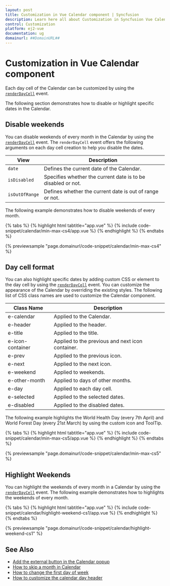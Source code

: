 ```yaml
---
layout: post
title: Customization in Vue Calendar component | Syncfusion
description: Learn here all about Customization in Syncfusion Vue Calendar component of Syncfusion Essential JS 2 and more.
control: Customization 
platform: ej2-vue
documentation: ug
domainurl: ##DomainURL##
---
```


# Customization in Vue Calendar component

Each day cell of the Calendar can be customized by using the [`renderDayCell`](https://ej2.syncfusion.com/vue/documentation/api/calendar/renderDayCellEventArgs/)
event.

The following section demonstrates how to disable or highlight specific dates in the Calendar.

## Disable weekends

You can disable weekends of every month in the Calendar by using the [`renderDayCell`](https://ej2.syncfusion.com/vue/documentation/api/calendar/renderDayCellEventArgs/) event. The `renderDayCell` event offers the following arguments on each day cell creation to help you disable the dates.

| **View** | **Description** |
| --- | --- |
| `date` | Defines the current date of the Calendar. |
| `isDisabled` | Specifies whether the current date is to be disabled or not. |
| `isOutOfRange` | Defines whether the current date is out of range or not. |

The following example demonstrates how to disable weekends of every month.

{% tabs %}
{% highlight html tabtitle="app.vue" %}
{% include code-snippet/calendar/min-max-cs4/app.vue %}
{% endhighlight %}
{% endtabs %}
        
{% previewsample "page.domainurl/code-snippet/calendar/min-max-cs4" %}

## Day cell format

You can also highlight specific dates by adding custom CSS or element to the day cell by using the [`renderDayCell`](https://ej2.syncfusion.com/vue/documentation/api/calendar/renderDayCellEventArgs/) event. You can customize the appearance of the Calendar by overriding the existing styles. The following list of CSS class names are used to customize the Calendar component.

| **Class Name** | **Description** |
| --- | --- |
| e-calendar | Applied to the Calendar. |
| e-header | Applied to the header.|
| e-title |Applied to the title. |
| e-icon-container | Applied to the previous and next icon container.|
| e-prev |  Applied  to the previous icon.|
| e-next | Applied to the next icon.|
| e-weekend | Applied to weekends.|
| e-other-month |  Applied to days of other months.|
| e-day | Applied to each day cell.|
| e-selected | Applied to the selected dates.|
| e-disabled | Applied to the disabled dates.|

The following example highlights the World Health Day (every 7th April) and World Forest Day (every 21st March) by using the custom icon and ToolTip.

{% tabs %}
{% highlight html tabtitle="app.vue" %}
{% include code-snippet/calendar/min-max-cs5/app.vue %}
{% endhighlight %}
{% endtabs %}
        
{% previewsample "page.domainurl/code-snippet/calendar/min-max-cs5" %}

## Highlight Weekends

You can highlight the weekends of every month in a Calendar by using the [`renderDayCell`](https://ej2.syncfusion.com/vue/documentation/api/calendar/renderDayCellEventArgs/) event. The following example demonstrates how to highlights the weekends of every month.

{% tabs %}
{% highlight html tabtitle="app.vue" %}
{% include code-snippet/calendar/highlight-weekend-cs1/app.vue %}
{% endhighlight %}
{% endtabs %}
        
{% previewsample "page.domainurl/code-snippet/calendar/highlight-weekend-cs1" %}

## See Also

* [Add the external button in the Calendar popup](./how-to/set-clear-button-in-calendar)
* [How to skip a month in Calendar](./how-to/skip-a-month-in-calendar)
* [How to change the first day of week](./how-to/change-the-first-day-of-week)
* [How to customize the calendar day header](./how-to/customize-the-calendar-day-header)